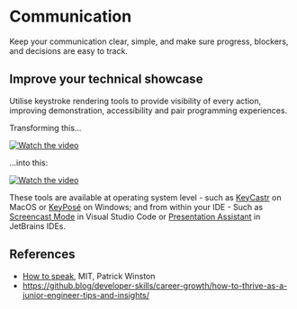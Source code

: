# Communication

Keep your communication clear, simple, and make sure progress, blockers, and decisions are easy to track.

## Improve your technical showcase

Utilise keystroke rendering tools to provide visibility of every action, improving demonstration, accessibility and pair programming experiences.

Transforming this...

[![Watch the video](https://github-production-user-asset-6210df.s3.amazonaws.com/5904340/278888561-45e7ddd0-5a00-4a00-b6ae-e519da23ca6c.png)](https://github-production-user-asset-6210df.s3.amazonaws.com/5904340/278887922-2e5bb9b1-cb32-4f6e-9bfe-c29fb754377c.mp4)

...into this:

[![Watch the video](https://github-production-user-asset-6210df.s3.amazonaws.com/5904340/278888554-468a5ad5-06d6-4c63-aa10-4533d1c05338.png)](https://github-production-user-asset-6210df.s3.amazonaws.com/5904340/278888148-b1d12956-d953-4ce2-9bab-a50c8ee6a413.mp4)

These tools are available at operating system level - such as [KeyCastr](https://www.google.com/url?sa=t&rct=j&q=&esrc=s&source=web&cd=&cad=rja&uact=8&ved=2ahUKEwju8Z_w1JuCAxWJS8AKHRF1DKMQFnoECA0QAQ&url=https%3A%2F%2Fgithub.com%2Fkeycastr%2Fkeycastr&usg=AOvVaw3U6JfKNAt9iD2TlnTHVmNz&opi=89978449) on MacOS or [KeyPosé](https://github.com/AxDSan/KeyPose) on Windows; and from within your IDE -
Such as [Screencast Mode](https://code.visualstudio.com/updates/v1_31#_screencast-mode) in Visual Studio Code or [Presentation Assistant](https://plugins.jetbrains.com/plugin/7345-presentation-assistant) in JetBrains IDEs.

## References

- [How to speak](https://youtu.be/Unzc731iCUY?si=9bpBT-65Xi75c2gG), MIT, Patrick Winston
- https://github.blog/developer-skills/career-growth/how-to-thrive-as-a-junior-engineer-tips-and-insights/
